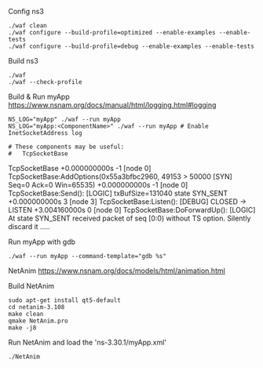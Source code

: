 Config ns3 
```shell
./waf clean
./waf configure --build-profile=optimized --enable-examples --enable-tests
./waf configure --build-profile=debug --enable-examples --enable-tests
```

Build ns3
```shell
./waf
./waf --check-profile
```

Build & Run myApp
https://www.nsnam.org/docs/manual/html/logging.html#logging
```shell
NS_LOG="myApp" ./waf --run myApp
NS_LOG="myApp:<ComponentName>" ./waf --run myApp # Enable InetSocketAddress log

# These components may be useful:
#   TcpSocketBase
```
TcpSocketBase
+0.000000000s -1  [node 0] TcpSocketBase:AddOptions(0x55a3bfbc2960, 49153 > 50000 [SYN] Seq=0 Ack=0 Win=65535)
+0.000000000s -1  [node 0] TcpSocketBase:Send(): [LOGIC] txBufSize=131040 state SYN_SENT
+0.000000000s 3  [node 3] TcpSocketBase:Listen(): [DEBUG] CLOSED -> LISTEN
+3.004160000s 0  [node 0] TcpSocketBase:DoForwardUp(): [LOGIC] At state SYN_SENT received packet of seq [0:0) without TS option. Silently discard it
.....


Run myApp with gdb
```shell
./waf --run myApp --command-template="gdb %s"
```

NetAnim
https://www.nsnam.org/docs/models/html/animation.html

Build NetAnim
```shell
sudo apt-get install qt5-default
cd netanim-3.108
make clean
qmake NetAnim.pro
make -j8
```

Run NetAnim and load the 'ns-3.30.1/myApp.xml'
```shell
./NetAnim
```